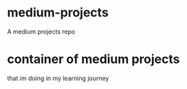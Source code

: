 # medium-projects
A  medium projects repo
# container of medium projects
that im doing in my learning journey
